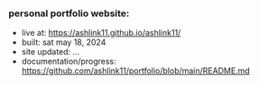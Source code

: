 ### personal portfolio website:

- live at: https://ashlink11.github.io/ashlink11/
- built: sat may 18, 2024
- site updated: ...
- documentation/progress: https://github.com/ashlink11/portfolio/blob/main/README.md



